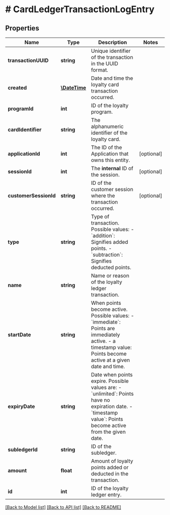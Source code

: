 # # CardLedgerTransactionLogEntry

## Properties

Name | Type | Description | Notes
------------ | ------------- | ------------- | -------------
**transactionUUID** | **string** | Unique identifier of the transaction in the UUID format. | 
**created** | [**\DateTime**](\DateTime.md) | Date and time the loyalty card transaction occurred. | 
**programId** | **int** | ID of the loyalty program. | 
**cardIdentifier** | **string** | The alphanumeric identifier of the loyalty card. | 
**applicationId** | **int** | The ID of the Application that owns this entity. | [optional] 
**sessionId** | **int** | The **internal** ID of the session. | [optional] 
**customerSessionId** | **string** | ID of the customer session where the transaction occurred. | [optional] 
**type** | **string** | Type of transaction. Possible values:   - &#x60;addition&#x60;: Signifies added points.   - &#x60;subtraction&#x60;: Signifies deducted points. | 
**name** | **string** | Name or reason of the loyalty ledger transaction. | 
**startDate** | **string** | When points become active. Possible values:   - &#x60;immediate&#x60;: Points are immediately active.   - a timestamp value: Points become active at a given date and time. | 
**expiryDate** | **string** | Date when points expire. Possible values are:   - &#x60;unlimited&#x60;: Points have no expiration date.   - &#x60;timestamp value&#x60;: Points become active from the given date. | 
**subledgerId** | **string** | ID of the subledger. | 
**amount** | **float** | Amount of loyalty points added or deducted in the transaction. | 
**id** | **int** | ID of the loyalty ledger entry. | 

[[Back to Model list]](../../README.md#documentation-for-models) [[Back to API list]](../../README.md#documentation-for-api-endpoints) [[Back to README]](../../README.md)



